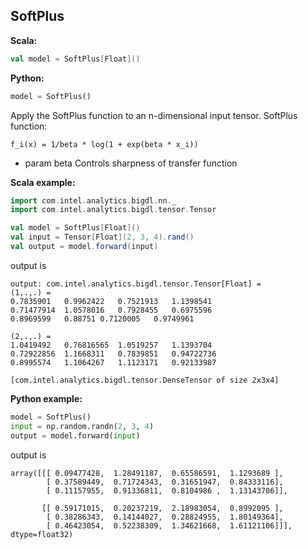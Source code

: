 ## SoftPlus ##

**Scala:**
```scala
val model = SoftPlus[Float]()
```
**Python:**
```python
model = SoftPlus()
```

Apply the SoftPlus function to an n-dimensional input tensor.
SoftPlus function: 
```
f_i(x) = 1/beta * log(1 + exp(beta * x_i))
```
- param beta Controls sharpness of transfer function

**Scala example:**
```scala
import com.intel.analytics.bigdl.nn._
import com.intel.analytics.bigdl.tensor.Tensor

val model = SoftPlus[Float]()
val input = Tensor[Float](2, 3, 4).rand()
val output = model.forward(input)
```
output is
```
output: com.intel.analytics.bigdl.tensor.Tensor[Float] = 
(1,.,.) =
0.7835901	0.9962422	0.7521913	1.1398541	
0.71477914	1.0578016	0.7928455	0.6975596	
0.8969599	0.88751	0.7120005	0.9749961	

(2,.,.) =
1.0419492	0.76816565	1.0519257	1.1393704	
0.72922856	1.1668311	0.7839851	0.94722736	
0.8995574	1.1064267	1.1123171	0.92133987	

[com.intel.analytics.bigdl.tensor.DenseTensor of size 2x3x4]
```
**Python example:**
```python
model = SoftPlus()
input = np.random.randn(2, 3, 4)
output = model.forward(input)
```
output is
```
array([[[ 0.09477428,  1.28491187,  0.65586591,  1.1293689 ],
        [ 0.37589449,  0.71724343,  0.31651947,  0.84333116],
        [ 0.11157955,  0.91336811,  0.8104986 ,  1.13143706]],

       [[ 0.59171015,  0.20237219,  2.18983054,  0.8992095 ],
        [ 0.38286343,  0.14144027,  0.28824955,  1.80149364],
        [ 0.46423054,  0.52238309,  1.34621668,  1.61121106]]], dtype=float32)
```
